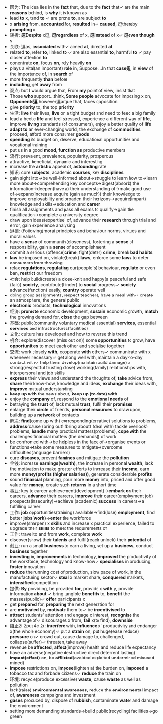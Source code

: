 - 因为: The idea lies in the __fact__ that, due to the __fact__ that✓ are the main __reasons__ behind, is __why__ it is known as
- lead __to__ x, tend __to__ ✓ are prone __to__, are subject __to__
- x __arising__ from, __accounted__ for, __resulted__ in✓ __caused__, 逗thereby __prompting__ x
- 转折: __逗Despite__ x逗, __逗regardless__ of x, __逗instead__ of x✓ __逗even though__ s
- 关联: 逗as, __associated__ with✓ aimed __at__, directed __at__
- related __to__, refer __to__, linked __to__ ✓ are also essential __to__, harmful __to__ ✓ pay closer attention __to__
- conentrate __on__, focus __on__, rely heavily __on__
- plays a vital(an important) __role__ in, Suppose....In that __case逗__, in __view__ of the importance of, in __search__ of
- more frequently __than__ before
- __including__, get __away__ from
- 观点: but __I__ would argue that, From __my__ point of view, insist that
- Those __who__ support...think, __Some people__ advocate for imposing x on, __Opponents逗__ however逗argue that, faces opposition
- give __priority__ to, the top __priority__
- 生活: __live__ their lives, __live__ on a tight budget and need to feed a big family
- lead a hectic __life__ and feel stressed, experience a different way of __life__, improve __living__ standards (of consumers), enjoy a better quality of __life__
- __adapt to__ an ever-changing world, the exchange of __commodities__ proceed, afford more consumer __goods__
- __spending__ its budget on, deserve, educational opportunities and vocational training
- put us in a good __mood__, __function as__ productive members
- 流行: prevalent, prevalence, popularity, prosperous
- attractive, beneficial, dynamic and interesting
- increase the __artistic__ appeal of, __astounding__ rate
- 知识: core __subjects__, academic __courses__, key __disciplines__
- gain sight into->be well-informed about->struggle to learn how to->learn more about->comprehending key concepts->digest(absorb) the information->deepen(have a) their understanding of->make good use of->expand(increase acquire (gain as much)) their knowledge to improve employability and broaden their horizons->acquire(impart) knowledge and skills->education and __career__
- finish all assignments and pass all exams to qualify->gain the qualification->complete a university degree
- draw upon ideas(expertise) of, advance their __research__ through trial and error, gain experience analysing
- 道德: (Following)moral principles and behaviour norms, virtues and moral values
- have a __sense__ of community(closeness), fostering a __sense__ of responsibility, gain a __sense__ of accomplishment
- commit a serious (offence)__crime__, fight(deter) __crime__, break __bad habits__
- __law__ be imposed on, violate(break) __laws__, enforce some __laws__ to deter consumers from throwing
- relax __regulations__, __regulating__ our(people's) behaviour, __regulate__ or even ban, __restrict__ our freedom
- 社会: help build(create) a close-knit and happy(a peaceful and safe (fair)) __society__, contribute(hinder) to __social__ progress✓ __society__ advance(function) easily, __country__ operate well
- doing group assignments, respect teachers, have a meal with✓ create an atmosphere, the general public
- __electronic__ products, __technological__ innovations 
- 经济: __promote__ economic development, __sustain__ economic growth, __match__ the growing demand for, __close__ the gap between
- 基础: public(community voluntary medical essential) __services__, essential __services__ and infrastructures(facilities)
- 文化: culture has developed and how to reverse this trend
- 机会: explore(discover (miss out on)) some __opportunities__ to grow, have __opportunities__ to meet each other and socialise together
- 交流: work closely __with__, cooperate __with__ others✓ communicate with x whenever necessary✓ get along well with, maintain a day-to-day contact with✓ help them develop(maintain build damage) a strong(respectful trusting close) working(family) relationships with, interpersonal and job skills
- __express__ their views and understand the thoughts of, __take__ advice from, __share__ their know-how, knowledge and ideas, __exchange__ their ideas with, __improve__ mutual understanding
- __keep up with__ the news about, __keep up (to date) with__
- enjoy the __company__ of, respond to the __emotional needs__ of
- betraying the __trust__ of, lack mutual __trust__, fulfil their __promises__
- enlarge their __circle__ of friends, __personal resources__ to draw upon, building up a __network__ of contacts
- 解决: __find__(come up with) corresponding(creative) solutions to problems, __address__(cause (bring out) (bring about) (deal with) tackle overlook) problems, __handle__ many practical matters(problems), __cope with__ the challenges(financial matters (the demands)) of work
- be confronted with->be helpless in the face of->organise events or functions->take some measures to mitigate->overcome difficulties(language barriers)
- cure __diseases__, prevent __famines__ and mitigate the __pollution__
- 金钱: increase __earnings(wealth)__, the increase in personal __wealth__, lack the motivation to make greater efforts to increase their __income__, earn more __money(profits (higher salaries))__, generate considerable __profits__
- sound __financial__ planning, pour more __money__ into, priced and offer good value for __money__, create such __returns__ in a short time
- 事业: key to career achievement(development)->__embark on__ their careers, __advance__ their careers, __improve__ their career(employment job) prospects(insecurity)->achieve (academic) __success__ in careers->a fulfilling career
- 工作: __job__ opportunities(training) available->find(lose) __employment__, find better __jobs(work)__->__enter__ the workforce
- improve(sharpen) x __skills__ and increase x practical experience, failed to upgrade their __skills__ to meet the requirements of
- 工作: travel to and from __work__, complete __work__
- discover(show) their __talents__ and fulfil(reach unlock) their __potential__ of
- 创业: run a small __business__ to earn a living, set up a __business__, conduct __business__ together
- __investing__ in, __improvements__ in technology, __improved__ the productivity of the workforce, technology and know-how✓ __specialises__ in producing, __foster__ innovation
- __reduce__ the running cost of production, slow pace of work, in the manufacturing sector✓ __steal__ x market share, __conquered__ markets, __intensified__ competition
- 提供: __By__ providing, be provided __for__, provide x __with__ y, provide information __about__ ✓ bring tangible __benefits__ to, __benefit__ the masses(public)✓ __offer__ participants x
- get __prepared__ for, __preparing__ the next generation for
- are __motivated__ by, __motivate__ them to✓ be __incentivised__ to
- __attract__ students' attention and engage x interest, __recognise__ the advantage of✓ discourages x from, __fail__ x(to find), __downside__
- 阻止2i 2put 4c 2t: __interfere__ with, __influence__ x' productivity and endanger x(the whole economy)✓ put a __strain__ on, put huge(ease reduce) __pressure__ on✓ crowd out, cause damage to, challenged, collapse(suffer)✓ threaten, take away
- revenue be __affected__, __affect__(improve) health and reduce life expectancy
- have an adverse(negative destructive direct deterrent lasting) __impact(effect)__ on, be __afflicted__(avoided exploited undermined misused mined)
- __impose__ restrictions on, __impose__(lighten a) the burden on, __imposed__ a tobacco tax and forbade citizens✓ __reduce__ the train on
- 环境: recycle(produce excessive) __waste__, cause __waste__ as well as pollution
- lack(raise) __environmental awareness__, reduce the __environmental__ impact of, __awareness__ campaigns and investment
- __gases__ produced by, dispose of __rubbish__, contaminate __water__ and damage the environment
- setting more demanding standards->build public(recycling) facilities->go green